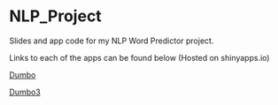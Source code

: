 # NLP_Project
Slides and app code for my NLP Word Predictor project.

  Links to each of the apps can be found below (Hosted on shinyapps.io)

  [Dumbo](http://zaintejani.shinyapps.io/Dumbo/)

  [Dumbo3](http://zaintejani.shinyapps.io/Dumbo3/)

